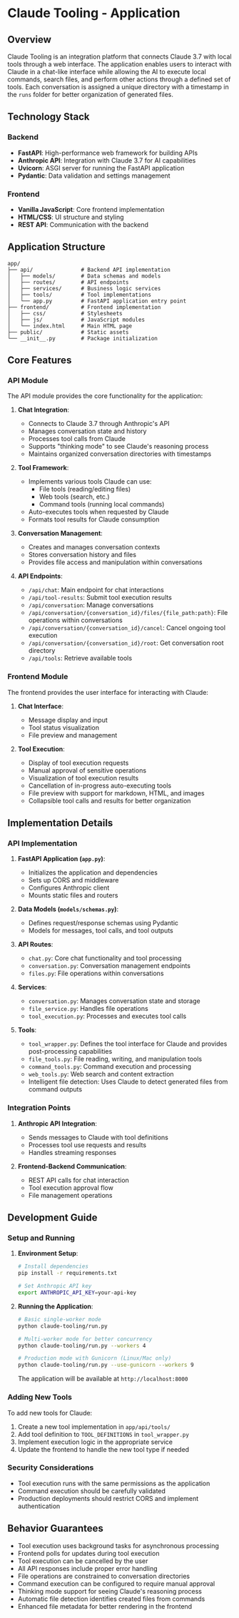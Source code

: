 # Claude Tooling - Application

## Overview

Claude Tooling is an integration platform that connects Claude 3.7 with local tools through a web interface. The application enables users to interact with Claude in a chat-like interface while allowing the AI to execute local commands, search files, and perform other actions through a defined set of tools. Each conversation is assigned a unique directory with a timestamp in the `runs` folder for better organization of generated files.

## Technology Stack

### Backend
- **FastAPI**: High-performance web framework for building APIs
- **Anthropic API**: Integration with Claude 3.7 for AI capabilities
- **Uvicorn**: ASGI server for running the FastAPI application
- **Pydantic**: Data validation and settings management

### Frontend
- **Vanilla JavaScript**: Core frontend implementation
- **HTML/CSS**: UI structure and styling
- **REST API**: Communication with the backend

## Application Structure

```
app/
├── api/               # Backend API implementation
│   ├── models/        # Data schemas and models
│   ├── routes/        # API endpoints
│   ├── services/      # Business logic services
│   ├── tools/         # Tool implementations
│   └── app.py         # FastAPI application entry point
├── frontend/          # Frontend implementation
│   ├── css/           # Stylesheets
│   ├── js/            # JavaScript modules
│   └── index.html     # Main HTML page
├── public/            # Static assets
└── __init__.py        # Package initialization
```

## Core Features

### API Module

The API module provides the core functionality for the application:

1. **Chat Integration**:
   - Connects to Claude 3.7 through Anthropic's API
   - Manages conversation state and history
   - Processes tool calls from Claude
   - Supports "thinking mode" to see Claude's reasoning process
   - Maintains organized conversation directories with timestamps

2. **Tool Framework**:
   - Implements various tools Claude can use:
     - File tools (reading/editing files)
     - Web tools (search, etc.)
     - Command tools (running local commands)
   - Auto-executes tools when requested by Claude
   - Formats tool results for Claude consumption

3. **Conversation Management**:
   - Creates and manages conversation contexts
   - Stores conversation history and files
   - Provides file access and manipulation within conversations

4. **API Endpoints**:
   - `/api/chat`: Main endpoint for chat interactions
   - `/api/tool-results`: Submit tool execution results
   - `/api/conversation`: Manage conversations
   - `/api/conversation/{conversation_id}/files/{file_path:path}`: File operations within conversations
   - `/api/conversation/{conversation_id}/cancel`: Cancel ongoing tool execution
   - `/api/conversation/{conversation_id}/root`: Get conversation root directory
   - `/api/tools`: Retrieve available tools

### Frontend Module

The frontend provides the user interface for interacting with Claude:

1. **Chat Interface**:
   - Message display and input
   - Tool status visualization
   - File preview and management

2. **Tool Execution**:
   - Display of tool execution requests
   - Manual approval of sensitive operations
   - Visualization of tool execution results
   - Cancellation of in-progress auto-executing tools
   - File preview with support for markdown, HTML, and images
   - Collapsible tool calls and results for better organization

## Implementation Details

### API Implementation

1. **FastAPI Application (`app.py`)**:
   - Initializes the application and dependencies
   - Sets up CORS and middleware
   - Configures Anthropic client
   - Mounts static files and routers

2. **Data Models (`models/schemas.py`)**:
   - Defines request/response schemas using Pydantic
   - Models for messages, tool calls, and tool outputs

3. **API Routes**:
   - `chat.py`: Core chat functionality and tool processing
   - `conversation.py`: Conversation management endpoints
   - `files.py`: File operations within conversations

4. **Services**:
   - `conversation.py`: Manages conversation state and storage
   - `file_service.py`: Handles file operations
   - `tool_execution.py`: Processes and executes tool calls

5. **Tools**:
   - `tool_wrapper.py`: Defines the tool interface for Claude and provides post-processing capabilities
   - `file_tools.py`: File reading, writing, and manipulation tools
   - `command_tools.py`: Command execution and processing
   - `web_tools.py`: Web search and content extraction
   - Intelligent file detection: Uses Claude to detect generated files from command outputs

### Integration Points

1. **Anthropic API Integration**:
   - Sends messages to Claude with tool definitions
   - Processes tool use requests and results
   - Handles streaming responses

2. **Frontend-Backend Communication**:
   - REST API calls for chat interaction
   - Tool execution approval flow
   - File management operations

## Development Guide

### Setup and Running

1. **Environment Setup**:
   ```bash
   # Install dependencies
   pip install -r requirements.txt
   
   # Set Anthropic API key
   export ANTHROPIC_API_KEY=your-api-key
   ```

2. **Running the Application**:
   ```bash
   # Basic single-worker mode
   python claude-tooling/run.py
   
   # Multi-worker mode for better concurrency
   python claude-tooling/run.py --workers 4
   
   # Production mode with Gunicorn (Linux/Mac only)
   python claude-tooling/run.py --use-gunicorn --workers 9
   ```
   The application will be available at `http://localhost:8000`

### Adding New Tools

To add new tools for Claude:

1. Create a new tool implementation in `app/api/tools/`
2. Add tool definition to `TOOL_DEFINITIONS` in `tool_wrapper.py`
3. Implement execution logic in the appropriate service
4. Update the frontend to handle the new tool type if needed

### Security Considerations

- Tool execution runs with the same permissions as the application
- Command execution should be carefully validated
- Production deployments should restrict CORS and implement authentication

## Behavior Guarantees

- Tool execution uses background tasks for asynchronous processing
- Frontend polls for updates during tool execution
- Tool execution can be cancelled by the user
- All API responses include proper error handling
- File operations are constrained to conversation directories
- Command execution can be configured to require manual approval
- Thinking mode support for seeing Claude's reasoning process
- Automatic file detection identifies created files from commands
- Enhanced file metadata for better rendering in the frontend 